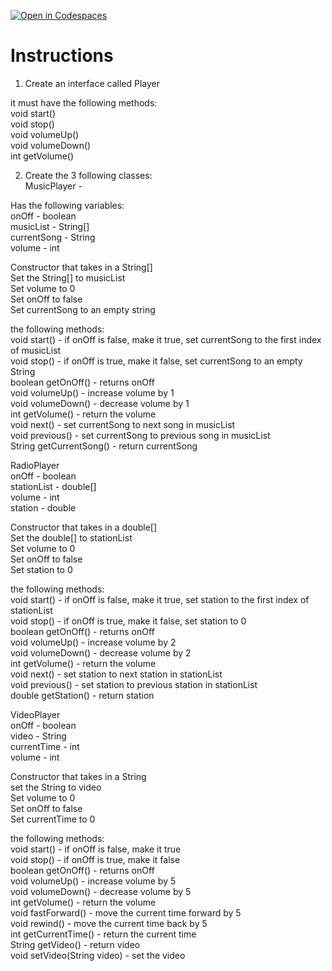 [![Open in Codespaces](https://classroom.github.com/assets/launch-codespace-2972f46106e565e64193e422d61a12cf1da4916b45550586e14ef0a7c637dd04.svg)](https://classroom.github.com/open-in-codespaces?assignment_repo_id=19756689)
# Instructions  

1. Create an interface called Player</br>

it must have the following methods:</br>
void start()</br>
void stop()</br>
void volumeUp()</br>
void volumeDown()</br>
int getVolume()</br>

2. Create the 3 following classes:</br>
MusicPlayer -</br>

Has the following variables:</br>
onOff - boolean</br>
musicList - String[]</br>
currentSong - String</br>
volume - int</br>

Constructor that takes in a String[]</br>
Set the String[] to musicList</br>
Set volume to 0</br>
Set onOff to false</br>
Set currentSong to an empty string</br>

the following methods:</br>
void start() - if onOff is false, make it true, set currentSong to the first index of musicList</br>
void stop() - if onOff is true, make it false, set currentSong to an empty String</br>
boolean getOnOff() - returns onOff</br>
void volumeUp() - increase volume by 1</br>
void volumeDown() - decrease volume by 1</br>
int getVolume() - return the volume</br>
void next() - set currentSong to next song in musicList</br>
void previous() - set currentSong to previous song in musicList</br>
String getCurrentSong() - return currentSong</br>

RadioPlayer</br>
onOff - boolean</br>
stationList - double[]</br>
volume - int</br>
station - double</br>

Constructor that takes in a double[]</br>
Set the double[] to stationList</br>
Set volume to 0</br>
Set onOff to false</br>
Set station to 0</br>

the following methods:</br>
void start() - if onOff is false, make it true, set station to the first index of stationList</br>
void stop() - if onOff is true, make it false, set station to 0</br>
boolean getOnOff() - returns onOff</br>
void volumeUp() - increase volume by 2</br>
void volumeDown() - decrease volume by 2</br>
int getVolume() - return the volume</br>
void next() - set station to next station in stationList</br>
void previous() - set station to previous station in stationList</br>
double getStation() - return station</br>

VideoPlayer</br>
onOff - boolean</br>
video - String</br>
currentTime - int</br>
volume - int</br>

Constructor that takes in a String</br>
set the String to video</br>
Set volume to 0</br>
Set onOff to false</br>
Set currentTime to 0</br>

the following methods:</br>
void start() - if onOff is false, make it true</br>
void stop() - if onOff is true, make it false</br>
boolean getOnOff() - returns onOff</br>
void volumeUp() - increase volume by 5</br>
void volumeDown() - decrease volume by 5</br>
int getVolume() - return the volume</br>
void fastForward() - move the current time forward by 5</br>
void rewind() - move the current time back by 5</br>
int getCurrentTime() - return the current time</br>
String getVideo() - return video</br>
void setVideo(String video) - set the video</br>
